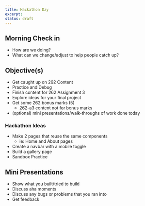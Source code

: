 ```yaml
---
title: Hackathon Day
excerpt:
status: draft
---
```

<script>
	import Homework from "$lib/components/Homework.svelte";
	import LessonPlan from "$lib/components/LessonPlan.svelte";
	import LabTime from "$lib/components/LabTime.svelte";
</script>

## Morning Check in

- How are we doing?
- What can we change/adjust to help people catch up?

## Objective(s)

- Get caught up on 262 Content
- Practice and Debug
- Finish content for 262 Assignment 3
- Explore ideas for your final project
- Get some 262 bonus marks (5)
  - 262-a3 content not for bonus marks
- (optional) mini presentations/walk-throughs of work done today

### Hackathon Ideas

- Make 2 pages that reuse the same components
  - ie: Home and About pages
- Create a navbar with a mobile toggle
- Build a gallery page
- Sandbox Practice

## Mini Presentations

- Show what you built/tried to build
- Discuss aha moments
- Discuss any bugs or problems that you ran into
- Get feedback
